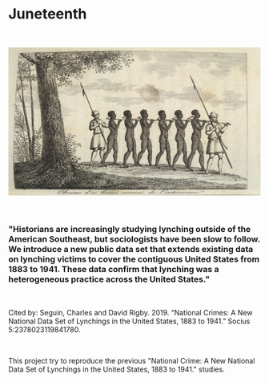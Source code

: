 # Juneteenth

<br>

<p align="center">
<img src ="image/sl.jpg">
</p>

<br>

### "Historians are increasingly studying lynching outside of the American Southeast, but sociologists have been slow to follow. We introduce a new public data set that extends existing data on lynching victims to cover the contiguous United States from 1883 to 1941. These data confirm that lynching was a heterogeneous practice across the United States."

<br>

Cited by: Seguin, Charles and David Rigby. 2019. “National Crimes: A New National Data Set of 
Lynchings in the United States, 1883 to 1941.” Socius 5:2378023119841780.

<br>

This project try to reproduce the previous "National Crime: A New National Data Set of Lynchings in the United States, 1883 to 1941." studies.

